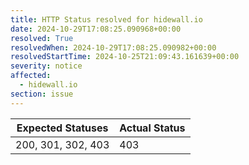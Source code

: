 ```yaml
---
title: HTTP Status resolved for hidewall.io
date: 2024-10-29T17:08:25.090968+00:00
resolved: True
resolvedWhen: 2024-10-29T17:08:25.090982+00:00
resolvedStartTime: 2024-10-25T21:09:43.161639+00:00
severity: notice
affected:
  - hidewall.io
section: issue
---
```


| Expected Statuses | Actual Status  |
|-------------------|----------------|
| 200, 301, 302, 403 | 403 |
